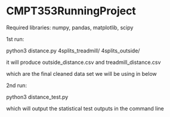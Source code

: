 # CMPT353RunningProject

Required libraries:
numpy, pandas, matplotlib, scipy

1st run:

python3 distance.py 4splits_treadmill/ 4splits_outside/

it will produce outside_distance.csv and treadmill_distance.csv

which are the final cleaned data set we will be using in below

2nd run:

python3 distance_test.py

which will output the statistical test outputs in the command line
